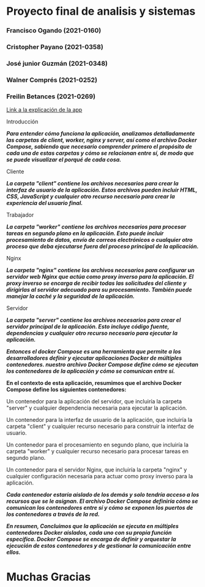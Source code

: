 # Proyecto final de analisis y sistemas
### Francisco Ogando (2021-0160)
### Cristopher Payano (2021-0358)
### José junior Guzmán (2021-0348)
### Walner Comprés (2021-0252) 
### Freilin Betances (2021-0269)

[Link a la explicación de la app](https://miucateciedu-my.sharepoint.com/personal/20210160_miucateci_edu_do/_layouts/15/onedrive.aspx?login_hint=20210160%40miucateci%2Eedu%2Edo&id=%2Fpersonal%2F20210160%5Fmiucateci%5Fedu%5Fdo%2FDocuments%2FAn%C3%A1lisis%20de%20sist%2FApp%2Eavi&parent=%2Fpersonal%2F20210160%5Fmiucateci%5Fedu%5Fdo%2FDocuments%2FAn%C3%A1lisis%20de%20sist)

<p> 
Introducción
<p/>

***Para entender cómo funciona la aplicación, analizamos detalladamente las carpetas de client, worker, nginx y server, así como el archivo Docker Compose, sabiendo que necesario comprender primero el propósito de cada una de estas carpetas y cómo se relacionan entre sí, de modo que se puede visualizar el porqué de cada cosa.***
<p> 
Cliente
<p/> 

***La carpeta "client" contiene los archivos necesarios para crear la interfaz de usuario de la aplicación. Estos archivos pueden incluir HTML, CSS, JavaScript y cualquier otro recurso necesario para crear la experiencia del usuario final.***
<p> 
Trabajador
<p/>

***La carpeta "worker" contiene los archivos necesarios para procesar tareas en segundo plano en la aplicación. Esto puede incluir procesamiento de datos, envío de correos electrónicos o cualquier otro proceso que deba ejecutarse fuera del proceso principal de la aplicación.***
<p> 
Nginx
<p/> 

***La carpeta "nginx" contiene los archivos necesarios para configurar un servidor web Nginx que actúa como proxy inverso para la aplicación. El proxy inverso se encarga de recibir todas las solicitudes del cliente y dirigirlas al servidor adecuado para su procesamiento. También puede manejar la caché y la seguridad de la aplicación.***
<p> 
Servidor
<p/>

***La carpeta "server" contiene los archivos necesarios para crear el servidor principal de la aplicación. Esto incluye código fuente, dependencias y cualquier otro recurso necesario para ejecutar la aplicación.***

***Entonces el docker Compose es una herramienta que permite a los desarrolladores definir y ejecutar aplicaciones Docker de múltiples contenedores. nuestro archivo Docker Compose define cómo se ejecutan los contenedores de la aplicación y cómo se comunican entre sí.***

**En el contexto de esta aplicación, resumimos que el archivo Docker Compose define los siguientes contenedores:**
<p> 
Un contenedor para la aplicación del servidor, que incluiría la carpeta "server" y cualquier dependencia necesaria para ejecutar la aplicación.
<p/>

<p>
Un contenedor para la interfaz de usuario de la aplicación, que incluiría la carpeta "client" y cualquier recurso necesario para construir la interfaz de usuario.
<p/>

<p>
Un contenedor para el procesamiento en segundo plano, que incluiría la carpeta "worker" y cualquier recurso necesario para procesar tareas en segundo plano.
<p/>

<p>
Un contenedor para el servidor Nginx, que incluiría la carpeta "nginx" y cualquier configuración necesaria para actuar como proxy inverso para la aplicación.
<p/>

***Cada contenedor estaría aislado de los demás y solo tendría acceso a los recursos que se le asignan. El archivo Docker Compose definiría cómo se comunican los contenedores entre sí y cómo se exponen los puertos de los contenedores a través de la red.***

***En resumen, Concluimos que la aplicación se ejecuta en múltiples contenedores Docker aislados, cada uno con su propia función específica. Docker Compose se encarga de definir y orquestar la ejecución de estos contenedores y de gestionar la comunicación entre ellos.***

# Muchas Gracias
